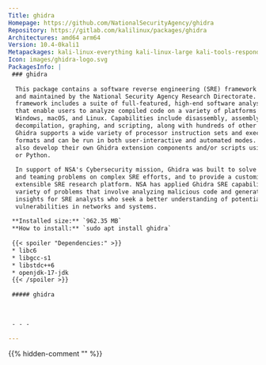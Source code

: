 ```yaml
---
Title: ghidra
Homepage: https://github.com/NationalSecurityAgency/ghidra
Repository: https://gitlab.com/kalilinux/packages/ghidra
Architectures: amd64 arm64
Version: 10.4-0kali1
Metapackages: kali-linux-everything kali-linux-large kali-tools-respond 
Icon: images/ghidra-logo.svg
PackagesInfo: |
 ### ghidra
 
  This package contains a software reverse engineering (SRE) framework created
  and maintained by the National Security Agency Research Directorate. This
  framework includes a suite of full-featured, high-end software analysis tools
  that enable users to analyze compiled code on a variety of platforms including
  Windows, macOS, and Linux. Capabilities include disassembly, assembly,
  decompilation, graphing, and scripting, along with hundreds of other features.
  Ghidra supports a wide variety of processor instruction sets and executable
  formats and can be run in both user-interactive and automated modes. Users may
  also develop their own Ghidra extension components and/or scripts using Java
  or Python.
   
  In support of NSA's Cybersecurity mission, Ghidra was built to solve scaling
  and teaming problems on complex SRE efforts, and to provide a customizable and
  extensible SRE research platform. NSA has applied Ghidra SRE capabilities to a
  variety of problems that involve analyzing malicious code and generating deep
  insights for SRE analysts who seek a better understanding of potential
  vulnerabilities in networks and systems.
 
 **Installed size:** `962.35 MB`  
 **How to install:** `sudo apt install ghidra`  
 
 {{< spoiler "Dependencies:" >}}
 * libc6 
 * libgcc-s1 
 * libstdc++6 
 * openjdk-17-jdk
 {{< /spoiler >}}
 
 ##### ghidra
 
 
 
 - - -
 
---
```

{{% hidden-comment "<!--Do not edit anything above this line-->" %}}
